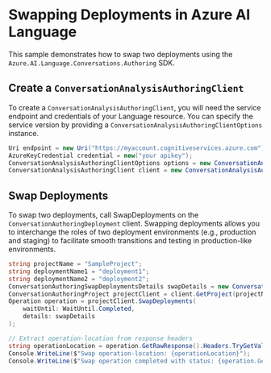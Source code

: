 # Swapping Deployments in Azure AI Language

This sample demonstrates how to swap two deployments using the `Azure.AI.Language.Conversations.Authoring` SDK.

## Create a `ConversationAnalysisAuthoringClient`

To create a `ConversationAnalysisAuthoringClient`, you will need the service endpoint and credentials of your Language resource. You can specify the service version by providing a `ConversationAnalysisAuthoringClientOptions` instance.

```C# Snippet:CreateAuthoringClientForSpecificApiVersion
Uri endpoint = new Uri("https://myaccount.cognitiveservices.azure.com");
AzureKeyCredential credential = new("your apikey");
ConversationAnalysisAuthoringClientOptions options = new ConversationAnalysisAuthoringClientOptions(ConversationAnalysisAuthoringClientOptions.ServiceVersion.V2024_11_15_Preview);
ConversationAnalysisAuthoringClient client = new ConversationAnalysisAuthoringClient(endpoint, credential, options);
```

## Swap Deployments

To swap two deployments, call SwapDeployments on the `ConversationAuthoringDeployment` client. Swapping deployments allows you to interchange the roles of two deployment environments (e.g., production and staging) to facilitate smooth transitions and testing in production-like environments.

```C# Snippet:Sample14_ConversationsAuthoring_SwapDeployments
string projectName = "SampleProject";
string deploymentName1 = "deployment1";
string deploymentName2 = "deployment2";
ConversationAuthoringSwapDeploymentsDetails swapDetails = new ConversationAuthoringSwapDeploymentsDetails(deploymentName1, deploymentName2);
ConversationAuthoringProject projectClient = client.GetProject(projectName);
Operation operation = projectClient.SwapDeployments(
    waitUntil: WaitUntil.Completed,
    details: swapDetails
);

// Extract operation-location from response headers
string operationLocation = operation.GetRawResponse().Headers.TryGetValue("operation-location", out string location) ? location : "Not found";
Console.WriteLine($"Swap operation-location: {operationLocation}");
Console.WriteLine($"Swap operation completed with status: {operation.GetRawResponse().Status}");
```
